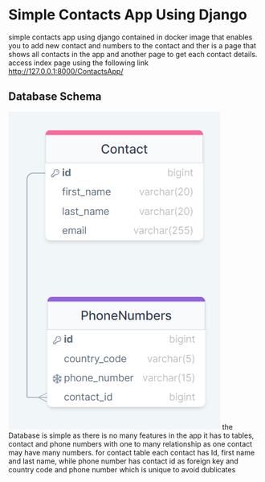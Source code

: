 
# Simple Contacts App Using Django

simple contacts app using django contained in docker image that enables you to add new contact and numbers to the contact and ther is a page that shows all contacts in the app and another page to get each contact details.
access index page using the following link
http://127.0.0.1:8000/ContactsApp/

## Database Schema
![Screenshot](schema.png)
the Database is simple as there is no many features in the app
it has to tables, contact and phone numbers with one to many relationship as one contact may have many numbers. for contact table each contact has Id, first name and last name, while phone number has contact id as foreign key and country code and phone number which is unique to avoid dublicates